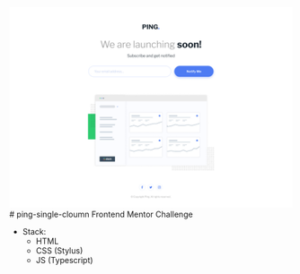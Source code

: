 <img src="./Desktop.jpg">
<br/>
# ping-single-cloumn
Frontend Mentor Challenge

- Stack: 
  - HTML
  - CSS (Stylus)
  - JS (Typescript)
